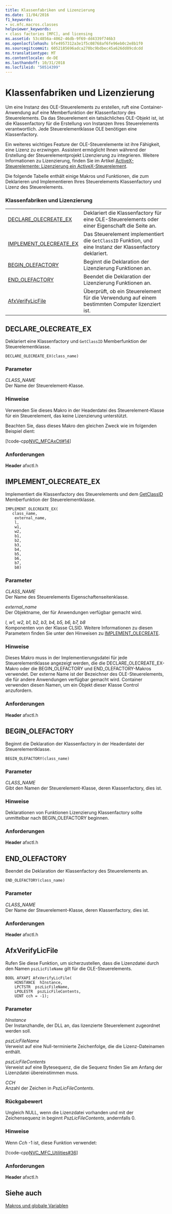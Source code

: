 ```yaml
---
title: Klassenfabriken und Lizenzierung
ms.date: 11/04/2016
f1_keywords:
- vc.mfc.macros.classes
helpviewer_keywords:
- class factories [MFC], and licensing
ms.assetid: 53c4856a-4062-46db-9f69-dd4339f746b3
ms.openlocfilehash: bfe4957312a3e1f5c08768af6fe96eb0c2e8b1f0
ms.sourcegitcommit: 6052185696adca270bc9bdbec45a626dd89cdcdd
ms.translationtype: MT
ms.contentlocale: de-DE
ms.lasthandoff: 10/31/2018
ms.locfileid: "50514399"
---
```

# <a name="class-factories-and-licensing"></a>Klassenfabriken und Lizenzierung

Um eine Instanz des OLE-Steuerelements zu erstellen, ruft eine Container-Anwendung auf eine Memberfunktion der Klassenfactory des Steuerelements. Da das Steuerelement ein tatsächliches OLE-Objekt ist, ist die Klassenfactory für die Erstellung von Instanzen Ihres Steuerelements verantwortlich. Jede Steuerelementklasse OLE benötigen eine Klassenfactory.

Ein weiteres wichtiges Feature der OLE-Steuerelemente ist ihre Fähigkeit, eine Lizenz zu erzwingen. Assistent ermöglicht Ihnen während der Erstellung der Steuerelementprojekt Lizenzierung zu integrieren. Weitere Informationen zu Lizenzierung, finden Sie im Artikel [ActiveX-Steuerelemente: Lizenzierung ein ActiveX-Steuerelement](../../mfc/mfc-activex-controls-licensing-an-activex-control.md).

Die folgende Tabelle enthält einige Makros und Funktionen, die zum Deklarieren und Implementieren Ihres Steuerelements Klassenfactory und Lizenz des Steuerelements.

### <a name="class-factories-and-licensing"></a>Klassenfabriken und Lizenzierung

|||
|-|-|
|[DECLARE_OLECREATE_EX](#declare_olecreate_ex)|Deklariert die Klassenfactory für eine OLE-Steuerelements oder einer Eigenschaft die Seite an.|
|[IMPLEMENT_OLECREATE_EX](#implement_olecreate_ex)|Das Steuerelement implementiert die `GetClassID` Funktion, und eine Instanz der Klassenfactory deklariert.|
|[BEGIN_OLEFACTORY](#begin_olefactory)|Beginnt die Deklaration der Lizenzierung Funktionen an.|
|[END_OLEFACTORY](#end_olefactory)|Beendet die Deklaration der Lizenzierung Funktionen an.|
|[AfxVerifyLicFile](#afxverifylicfile)|Überprüft, ob ein Steuerelement für die Verwendung auf einem bestimmten Computer lizenziert ist.|

##  <a name="declare_olecreate_ex"></a>  DECLARE_OLECREATE_EX

Deklariert eine Klassenfactory und `GetClassID` Memberfunktion der Steuerelementklasse.

```
DECLARE_OLECREATE_EX(class_name)
```

### <a name="parameters"></a>Parameter

*CLASS_NAME*<br/>
Der Name der Steuerelement-Klasse.

### <a name="remarks"></a>Hinweise

Verwenden Sie dieses Makro in der Headerdatei des Steuerelement-Klasse für ein Steuerelement, das keine Lizenzierung unterstützt.

Beachten Sie, dass dieses Makro den gleichen Zweck wie im folgenden Beispiel dient:

[!code-cpp[NVC_MFCAxCtl#14](../../mfc/reference/codesnippet/cpp/class-factories-and-licensing_1.h)]

### <a name="requirements"></a>Anforderungen

  **Header** afxctl.h

##  <a name="implement_olecreate_ex"></a>  IMPLEMENT_OLECREATE_EX

Implementiert die Klassenfactory des Steuerelements und dem [GetClassID](../../mfc/reference/colecontrol-class.md#getclassid) Memberfunktion der Steuerelementklasse.

```
IMPLEMENT_OLECREATE_EX(
   class_name,
    external_name,
    l,
    w1,
    w2,
    b1,
    b2,
    b3,
    b4,
    b5,
    b6,
    b7,
    b8)
```

### <a name="parameters"></a>Parameter

*CLASS_NAME*<br/>
Der Name des Steuerelements Eigenschaftenseitenklasse.

*external_name*<br/>
Der Objektname, der für Anwendungen verfügbar gemacht wird.

*l, w1, w2, b1, b2, b3, b4, b5, b6, b7, b8*<br/>
Komponenten von der Klasse CLSID. Weitere Informationen zu diesen Parametern finden Sie unter den Hinweisen zu [IMPLEMENT_OLECREATE](run-time-object-model-services.md#implement_olecreate).

### <a name="remarks"></a>Hinweise

Dieses Makro muss in der Implementierungsdatei für jede Steuerelementklasse angezeigt werden, die die DECLARE_OLECREATE_EX-Makro oder die BEGIN_OLEFACTORY und END_OLEFACTORY-Makros verwendet. Der externe Name ist der Bezeichner des OLE-Steuerelements, die für andere Anwendungen verfügbar gemacht wird. Container verwenden diesen Namen, um ein Objekt dieser Klasse Control anzufordern.

### <a name="requirements"></a>Anforderungen

  **Header** afxctl.h

##  <a name="begin_olefactory"></a>  BEGIN_OLEFACTORY

Beginnt die Deklaration der Klassenfactory in der Headerdatei der Steuerelementklasse.

```
BEGIN_OLEFACTORY(class_name)
```

### <a name="parameters"></a>Parameter

*CLASS_NAME*<br/>
Gibt den Namen der Steuerelement-Klasse, deren Klassenfactory, dies ist.

### <a name="remarks"></a>Hinweise

Deklarationen von Funktionen Lizenzierung Klassenfactory sollte unmittelbar nach BEGIN_OLEFACTORY beginnen.

### <a name="requirements"></a>Anforderungen

  **Header** afxctl.h

##  <a name="end_olefactory"></a>  END_OLEFACTORY

Beendet die Deklaration der Klassenfactory des Steuerelements an.

```
END_OLEFACTORY(class_name)
```

### <a name="parameters"></a>Parameter

*CLASS_NAME*<br/>
Der Name der Steuerelement-Klasse, deren Klassenfactory, dies ist.

### <a name="requirements"></a>Anforderungen

  **Header** afxctl.h

##  <a name="afxverifylicfile"></a>  AfxVerifyLicFile

Rufen Sie diese Funktion, um sicherzustellen, dass die Lizenzdatei durch den Namen `pszLicFileName` gilt für die OLE-Steuerelements.

```
BOOL AFXAPI AfxVerifyLicFile(
    HINSTANCE  hInstance,
    LPCTSTR  pszLicFileName,
    LPOLESTR  pszLicFileContents,
    UINT cch = -1);
```

### <a name="parameters"></a>Parameter

*hInstance*<br/>
Der Instanzhandle, der DLL an, das lizenzierte Steuerelement zugeordnet werden soll.

*pszLicFileName*<br/>
Verweist auf eine Null-terminierte Zeichenfolge, die die Lizenz-Dateinamen enthält.

*pszLicFileContents*<br/>
Verweist auf eine Bytesequenz, die die Sequenz finden Sie am Anfang der Lizenzdatei übereinstimmen muss.

*CCH*<br/>
Anzahl der Zeichen in *PszLicFileContents*.

### <a name="return-value"></a>Rückgabewert

Ungleich NULL, wenn die Lizenzdatei vorhanden und mit der Zeichensequenz in beginnt *PszLicFileContents*, andernfalls 0.

### <a name="remarks"></a>Hinweise

Wenn *Cch* -1 ist, diese Funktion verwendet:

[!code-cpp[NVC_MFC_Utilities#36](../../mfc/codesnippet/cpp/class-factories-and-licensing_2.cpp)]

### <a name="requirements"></a>Anforderungen

  **Header** afxctl.h

## <a name="see-also"></a>Siehe auch

[Makros und globale Variablen](../../mfc/reference/mfc-macros-and-globals.md)
